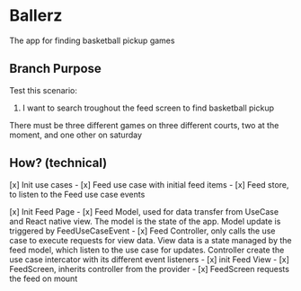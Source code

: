 # Ballerz
The app for finding basketball pickup games

## Branch Purpose
Test this scenario: 
1) I want to search troughout the feed screen to find basketball pickup


There must be three different games on three different courts, two at the moment, and one other on saturday


## How? (technical)

[x] Init use cases
    - [x] Feed use case with initial feed items
    - [x] Feed store, to listen to the Feed use case events

[x] Init Feed Page
    - [x] Feed Model, used for data transfer from UseCase and React native view. The model is the state of the app. Model update is triggered by FeedUseCaseEvent
    - [x] Feed Controller, only calls the use case to execute requests for view data. View data is a state managed by the feed model, which listen to the use case for updates. Controller create the use case intercator with its different event listeners
    - [x] init Feed View
    - [x] FeedScreen, inherits controller from the provider
    - [x] FeedScreen requests the feed on mount












